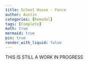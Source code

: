 ```yaml
---
title: School House - Fence
author: Austin
categories: [Remodel]
tags: [Complete]
math: true
mermaid: true
pin: true
render_with_liquid: false
---
```


THIS IS STILL A WORK IN PROGRESS